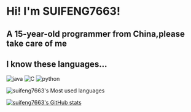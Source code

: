 # Hi! I'm SUIFENG7663!

## A 15-year-old programmer from China,please take care of me

## I know these languages...
![java](https://img.shields.io/badge/-java-blue?style=for-the-badge&logo=java&logoColor=white)
![C](https://img.shields.io/badge/-C-blue?style=for-the-badge&logo=c&logoColor=white)
![python](https://img.shields.io/badge/-PYTHON-blue?style=for-the-badge&logo=python&logoColor=white)

![suifeng7663's Most used languages](https://github-readme-stats.vercel.app/api/top-langs?username=suifeng333&show_icons=true&count_private=true&theme=gotham)

[![suifeng7663's GitHub stats](https://github-readme-stats.vercel.app/api?username=suifeng333)](https://github.com/anuraghazra/github-readme-stats)
